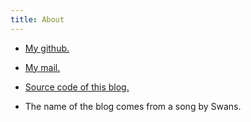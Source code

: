 ```yaml
---
title: About
---
```


* [My github.](https://github.com/gciruelos/)
* [My mail.](http://www.google.com/recaptcha/mailhide/d?k=01VSC76H1Q2FOxX3SjmjA4YQ==&c=TBRNdN5psejX_VxaV_iQveYnqDEWKK2i1bX4cqejVPI=)


* [Source code of this blog.](https://github.com/gciruelos/gciruelos.com)
* The name of the blog comes from a song by Swans.


